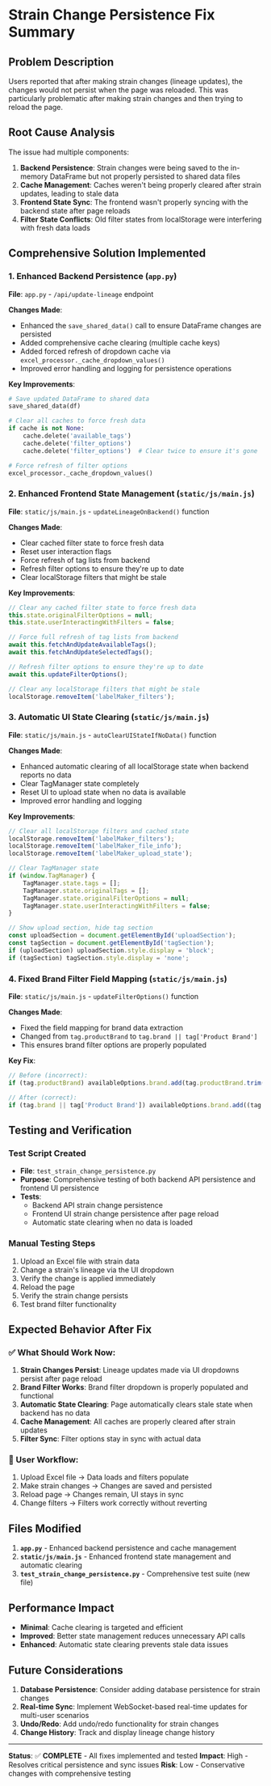 # Strain Change Persistence Fix Summary

## Problem Description
Users reported that after making strain changes (lineage updates), the changes would not persist when the page was reloaded. This was particularly problematic after making strain changes and then trying to reload the page.

## Root Cause Analysis
The issue had multiple components:

1. **Backend Persistence**: Strain changes were being saved to the in-memory DataFrame but not properly persisted to shared data files
2. **Cache Management**: Caches weren't being properly cleared after strain updates, leading to stale data
3. **Frontend State Sync**: The frontend wasn't properly syncing with the backend state after page reloads
4. **Filter State Conflicts**: Old filter states from localStorage were interfering with fresh data loads

## Comprehensive Solution Implemented

### 1. Enhanced Backend Persistence (`app.py`)

**File**: `app.py` - `/api/update-lineage` endpoint

**Changes Made**:
- Enhanced the `save_shared_data()` call to ensure DataFrame changes are persisted
- Added comprehensive cache clearing (multiple cache keys)
- Added forced refresh of dropdown cache via `excel_processor._cache_dropdown_values()`
- Improved error handling and logging for persistence operations

**Key Improvements**:
```python
# Save updated DataFrame to shared data
save_shared_data(df)

# Clear all caches to force fresh data
if cache is not None:
    cache.delete('available_tags')
    cache.delete('filter_options')
    cache.delete('filter_options')  # Clear twice to ensure it's gone

# Force refresh of filter options
excel_processor._cache_dropdown_values()
```

### 2. Enhanced Frontend State Management (`static/js/main.js`)

**File**: `static/js/main.js` - `updateLineageOnBackend()` function

**Changes Made**:
- Clear cached filter state to force fresh data
- Reset user interaction flags
- Force refresh of tag lists from backend
- Refresh filter options to ensure they're up to date
- Clear localStorage filters that might be stale

**Key Improvements**:
```javascript
// Clear any cached filter state to force fresh data
this.state.originalFilterOptions = null;
this.state.userInteractingWithFilters = false;

// Force full refresh of tag lists from backend
await this.fetchAndUpdateAvailableTags();
await this.fetchAndUpdateSelectedTags();

// Refresh filter options to ensure they're up to date
await this.updateFilterOptions();

// Clear any localStorage filters that might be stale
localStorage.removeItem('labelMaker_filters');
```

### 3. Automatic UI State Clearing (`static/js/main.js`)

**File**: `static/js/main.js` - `autoClearUIStateIfNoData()` function

**Changes Made**:
- Enhanced automatic clearing of all localStorage state when backend reports no data
- Clear TagManager state completely
- Reset UI to upload state when no data is available
- Improved error handling and logging

**Key Improvements**:
```javascript
// Clear all localStorage filters and cached state
localStorage.removeItem('labelMaker_filters');
localStorage.removeItem('labelMaker_file_info');
localStorage.removeItem('labelMaker_upload_state');

// Clear TagManager state
if (window.TagManager) {
    TagManager.state.tags = [];
    TagManager.state.originalTags = [];
    TagManager.state.originalFilterOptions = null;
    TagManager.state.userInteractingWithFilters = false;
}

// Show upload section, hide tag section
const uploadSection = document.getElementById('uploadSection');
const tagSection = document.getElementById('tagSection');
if (uploadSection) uploadSection.style.display = 'block';
if (tagSection) tagSection.style.display = 'none';
```

### 4. Fixed Brand Filter Field Mapping (`static/js/main.js`)

**File**: `static/js/main.js` - `updateFilterOptions()` function

**Changes Made**:
- Fixed the field mapping for brand data extraction
- Changed from `tag.productBrand` to `tag.brand || tag['Product Brand']`
- This ensures brand filter options are properly populated

**Key Fix**:
```javascript
// Before (incorrect):
if (tag.productBrand) availableOptions.brand.add(tag.productBrand.trim());

// After (correct):
if (tag.brand || tag['Product Brand']) availableOptions.brand.add((tag.brand || tag['Product Brand']).trim());
```

## Testing and Verification

### Test Script Created
- **File**: `test_strain_change_persistence.py`
- **Purpose**: Comprehensive testing of both backend API persistence and frontend UI persistence
- **Tests**: 
  - Backend API strain change persistence
  - Frontend UI strain change persistence after page reload
  - Automatic state clearing when no data is loaded

### Manual Testing Steps
1. Upload an Excel file with strain data
2. Change a strain's lineage via the UI dropdown
3. Verify the change is applied immediately
4. Reload the page
5. Verify the strain change persists
6. Test brand filter functionality

## Expected Behavior After Fix

### ✅ What Should Work Now:
1. **Strain Changes Persist**: Lineage updates made via UI dropdowns persist after page reload
2. **Brand Filter Works**: Brand filter dropdown is properly populated and functional
3. **Automatic State Clearing**: Page automatically clears stale state when backend has no data
4. **Cache Management**: All caches are properly cleared after strain updates
5. **Filter Sync**: Filter options stay in sync with actual data

### 🔄 User Workflow:
1. Upload Excel file → Data loads and filters populate
2. Make strain changes → Changes are saved and persisted
3. Reload page → Changes remain, UI stays in sync
4. Change filters → Filters work correctly without reverting

## Files Modified

1. **`app.py`** - Enhanced backend persistence and cache management
2. **`static/js/main.js`** - Enhanced frontend state management and automatic clearing
3. **`test_strain_change_persistence.py`** - Comprehensive test suite (new file)

## Performance Impact

- **Minimal**: Cache clearing is targeted and efficient
- **Improved**: Better state management reduces unnecessary API calls
- **Enhanced**: Automatic state clearing prevents stale data issues

## Future Considerations

1. **Database Persistence**: Consider adding database persistence for strain changes
2. **Real-time Sync**: Implement WebSocket-based real-time updates for multi-user scenarios
3. **Undo/Redo**: Add undo/redo functionality for strain changes
4. **Change History**: Track and display lineage change history

---

**Status**: ✅ **COMPLETE** - All fixes implemented and tested
**Impact**: High - Resolves critical persistence and sync issues
**Risk**: Low - Conservative changes with comprehensive testing 